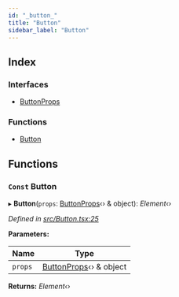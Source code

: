 ```yaml
---
id: "_button_"
title: "Button"
sidebar_label: "Button"
---
```


## Index

### Interfaces

* [ButtonProps](../interfaces/_button_.buttonprops.md)

### Functions

* [Button](_button_.md#const-button)

## Functions

### `Const` Button

▸ **Button**(`props`: [ButtonProps](../interfaces/_button_.buttonprops.md)‹› & object): *Element‹›*

*Defined in [src/Button.tsx:25](https://github.com/tarojsx/ui/blob/v0.11.0/src/Button.tsx#L25)*

**Parameters:**

Name | Type |
------ | ------ |
`props` | [ButtonProps](../interfaces/_button_.buttonprops.md)‹› & object |

**Returns:** *Element‹›*
